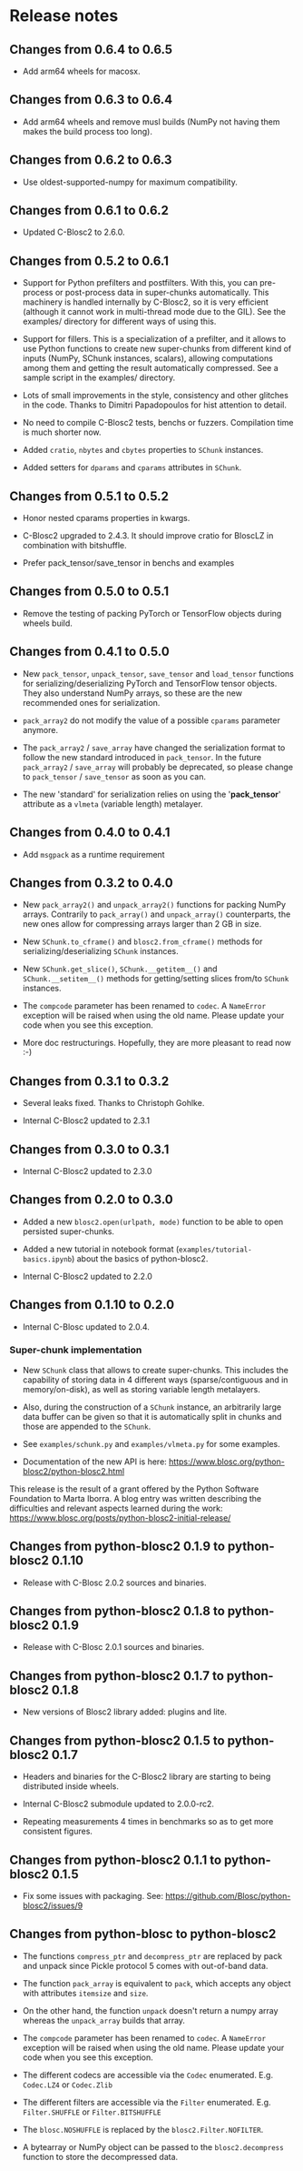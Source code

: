 # Release notes

## Changes from 0.6.4 to 0.6.5

* Add arm64 wheels for macosx.


## Changes from 0.6.3 to 0.6.4

* Add arm64 wheels and remove musl builds (NumPy not having them makes the build process too long).

## Changes from 0.6.2 to 0.6.3

* Use oldest-supported-numpy for maximum compatibility.


## Changes from 0.6.1 to 0.6.2

* Updated C-Blosc2 to 2.6.0.


## Changes from 0.5.2 to 0.6.1

* Support for Python prefilters and postfilters.  With this, you can pre-process or post-process data in super-chunks automatically.  This machinery is handled internally by C-Blosc2, so it is very efficient (although it cannot work in multi-thread mode due to the GIL).  See the examples/ directory for different ways of using this.

* Support for fillers.  This is a specialization of a prefilter, and it allows to use Python functions to create new super-chunks from different kind of inputs (NumPy, SChunk instances, scalars), allowing computations among them and getting the result automatically compressed.  See a sample script in the examples/ directory.

* Lots of small improvements in the style, consistency and other glitches in the code.  Thanks to Dimitri Papadopoulos for hist attention to detail.

* No need to compile C-Blosc2 tests, benchs or fuzzers.  Compilation time is much shorter now.

* Added `cratio`, `nbytes` and `cbytes` properties to `SChunk` instances.

* Added setters for `dparams` and `cparams` attributes in `SChunk`.


## Changes from 0.5.1 to 0.5.2

* Honor nested cparams properties in kwargs.

* C-Blosc2 upgraded to 2.4.3.  It should improve cratio for BloscLZ in combination with bitshuffle.

* Prefer pack_tensor/save_tensor in benchs and examples


## Changes from 0.5.0 to 0.5.1

* Remove the testing of packing PyTorch or TensorFlow objects during wheels build.


## Changes from 0.4.1 to 0.5.0

* New `pack_tensor`, `unpack_tensor`, `save_tensor` and `load_tensor` functions for serializing/deserializing PyTorch and TensorFlow tensor objects.  They also understand NumPy arrays, so these are the new recommended ones for serialization.

* ``pack_array2`` do not modify the value of a possible `cparams` parameter anymore.

* The `pack_array2` / `save_array` have changed the serialization format to follow the new standard introduced in `pack_tensor`.  In the future `pack_array2` / `save_array` will probably be deprecated, so please change to `pack_tensor` / `save_tensor` as soon as you can.

* The new 'standard' for serialization relies on using the '__pack_tensor__' attribute as a `vlmeta` (variable length) metalayer.


## Changes from 0.4.0 to 0.4.1

* Add `msgpack` as a runtime requirement


## Changes from 0.3.2 to 0.4.0

* New `pack_array2()` and `unpack_array2()` functions for packing NumPy arrays.  Contrarily to `pack_array()` and `unpack_array()` counterparts, the new ones allow for compressing arrays larger than 2 GB in size.

* New `SChunk.to_cframe()` and `blosc2.from_cframe()` methods for serializing/deserializing `SChunk` instances.

* New `SChunk.get_slice()`, `SChunk.__getitem__()` and `SChunk.__setitem__()` methods for getting/setting slices from/to `SChunk` instances.

* The `compcode` parameter has been renamed to `codec`.  A `NameError` exception will be raised when using the old name.  Please update your code when you see this exception.

* More doc restructurings.  Hopefully, they are more pleasant to read now :-)


## Changes from 0.3.1 to 0.3.2

* Several leaks fixed.  Thanks to Christoph Gohlke.

* Internal C-Blosc2 updated to 2.3.1


## Changes from 0.3.0 to 0.3.1

* Internal C-Blosc2 updated to 2.3.0


## Changes from 0.2.0 to 0.3.0

* Added a new `blosc2.open(urlpath, mode)` function to be able to open persisted super-chunks.

* Added a new tutorial in notebook format (`examples/tutorial-basics.ipynb`) about the basics of python-blosc2.

* Internal C-Blosc2 updated to 2.2.0


## Changes from 0.1.10 to 0.2.0

* Internal C-Blosc updated to 2.0.4.


### Super-chunk implementation

* New `SChunk` class that allows to create super-chunks.
  This includes the capability of storing data in 4
  different ways (sparse/contiguous and in memory/on-disk),
  as well as storing variable length metalayers.

* Also, during the construction of a `SChunk` instance,
  an arbitrarily large data buffer can be given so that it is
  automatically split in chunks and those are appended to the
  `SChunk`.

* See `examples/schunk.py` and `examples/vlmeta.py` for some examples.

* Documentation of the new API is here: https://www.blosc.org/python-blosc2/python-blosc2.html

This release is the result of a grant offered by
the Python Software Foundation to Marta Iborra.
A blog entry was written describing the difficulties and relevant
aspects learned during the work:
https://www.blosc.org/posts/python-blosc2-initial-release/


## Changes from python-blosc2 0.1.9 to python-blosc2 0.1.10

* Release with C-Blosc 2.0.2 sources and binaries.


## Changes from python-blosc2 0.1.8 to python-blosc2 0.1.9

* Release with C-Blosc 2.0.1 sources and binaries.


## Changes from python-blosc2 0.1.7 to python-blosc2 0.1.8

* New versions of Blosc2 library added: plugins and lite.


## Changes from python-blosc2 0.1.5 to python-blosc2 0.1.7

* Headers and binaries for the C-Blosc2 library are starting
  to being distributed inside wheels.

* Internal C-Blosc2 submodule updated to 2.0.0-rc2.

* Repeating measurements 4 times in benchmarks so as to get more
  consistent figures.


## Changes from python-blosc2 0.1.1 to python-blosc2 0.1.5

* Fix some issues with packaging.  See:
  https://github.com/Blosc/python-blosc2/issues/9


## Changes from python-blosc to python-blosc2

* The functions `compress_ptr` and `decompress_ptr`
are replaced by pack and unpack since
Pickle protocol 5 comes with out-of-band data.

* The function `pack_array` is equivalent to `pack`,
which accepts any object with attributes `itemsize`
and `size`.

* On the other hand, the function `unpack` doesn't
return a numpy array whereas the `unpack_array`
builds that array.

* The `compcode` parameter has been renamed to `codec`.
A `NameError` exception will be raised when using the old name.
Please update your code when you see this exception.

* The different codecs are accessible via the `Codec` enumerated.
E.g. `Codec.LZ4` or `Codec.Zlib`

* The different filters are accessible via the `Filter` enumerated.
E.g. `Filter.SHUFFLE` or `Filter.BITSHUFFLE`

* The `blosc.NOSHUFFLE` is replaced by the `blosc2.Filter.NOFILTER`.

* A bytearray or NumPy object can be passed to the `blosc2.decompress`
function to store the decompressed data.
